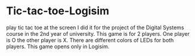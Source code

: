 # Tic-tac-toe-Logisim
play tic tac toe at the screen
I did it for the project of the Digital Systems course in the 2nd year of university. This game is for 2 players.
One player is O the other player is X. There are different colors of LEDs for both players. 
This game opens only in Logisim.

